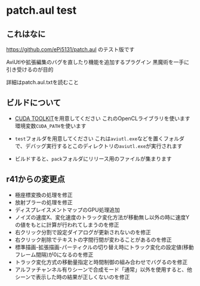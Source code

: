 # patch.aul test
## これはなに
https://github.com/ePi5131/patch.aul のテスト版です

AviUtlや拡張編集のバグを直したり機能を追加するプラグイン
黒魔術を一手に引き受けるのが目的

詳細はpatch.aul.txtを読むこと

## ビルドについて

- [CUDA TOOLKIT](https://developer.nvidia.com/cuda-toolkit)を用意してください
 これのOpenCLライブラリを使います 環境変数`CUDA_PATH`を使います

-  `test`フォルダを用意してください
 これは`aviutl.exe`などを置くフォルダで、デバッグ実行するとこのディレクトリの`aviutl.exe`が実行されます

- ビルドすると、`pack`フォルダにリリース用のファイルが集まります

## r41からの変更点

- 極座標変換の処理を修正
- 放射ブラーの処理を修正
- ディスプレイスメントマップのGPU処理追加
- ノイズの速度X、変化速度のトラック変化方法が移動無し以外の時に速度Yの値をもとに計算が行われてしまうのを修正
- 右クリック分割で設定ダイアログが更新されないのを修正
- 右クリック削除でテキストの字間行間が変わることがあるのを修正
- 標準描画-拡張描画-パーティクルの切り替え時にトラック変化の設定値(移動フレーム間隔)が0になるのを修正
- トラック変化方式の移動量指定と時間制御の組み合わせでバグるのを修正
- アルファチャンネル有りシーンで合成モード「通常」以外を使用すると、他シーンで表示した時の結果が正しくないのを修正
